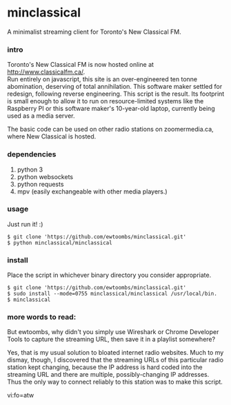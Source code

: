 # minclassical
A minimalist streaming client for Toronto's New Classical FM.

### intro

Toronto's New Classical FM is now hosted online at http://www.classicalfm.ca/.  
Run entirely on javascript, this site is an over-engineered ten tonne 
abomination, deserving of total annihilation. This software maker settled for 
redesign, following reverse engineering. This script is the result. Its 
footprint is small enough to allow it to run on resource-limited systems like 
the Raspberry PI or this software maker's 10-year-old laptop, currently being 
used as a media server.

The basic code can be used on other radio stations on zoomermedia.ca, where 
New Classical is hosted.

### dependencies
1. python 3
1. python websockets
1. python requests
1. mpv (easily exchangeable with other media players.)

### usage
Just run it! :)
```
$ git clone 'https://github.com/ewtoombs/minclassical.git'
$ python minclassical/minclassical
```

### install
Place the script in whichever binary directory you consider appropriate.
```
$ git clone 'https://github.com/ewtoombs/minclassical.git'
$ sudo install --mode=0755 minclassical/minclassical /usr/local/bin.
$ minclassical
```

### more words to read:
But ewtoombs, why didn't you simply use Wireshark or Chrome Developer Tools to 
capture the streaming URL, then save it in a playlist somewhere?

Yes, that is my usual solution to bloated internet radio websites. Much to my 
dismay, though, I discovered that the streaming URLs of this particular radio 
station kept changing, because the IP address is hard coded into the streaming 
URL and there are multiple, possibly-changing IP addresses.  Thus the only way 
to connect reliably to this station was to make this script.

 vi:fo=atw
